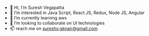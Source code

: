 - 👋 Hi, I’m Suresh Vegapatta
- 👀 I’m interested in Java Script, React JS, Redux, Node JS, Angular 
- 🌱 I’m currently learning aws 
- 💞️ I’m looking to collaborate on UI technologies
- 📫 reach me on sureshv.gknair@gmail.com

<!---
sureshseban/sureshseban is a ✨ special ✨ repository because its `README.md` (this file) appears on your GitHub profile.
You can click the Preview link to take a look at your changes.
--->
